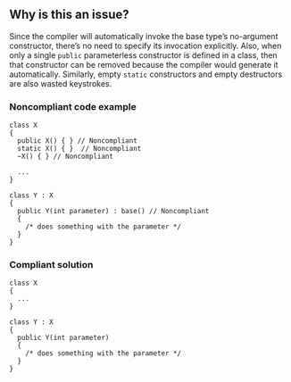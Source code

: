 ## Why is this an issue?

Since the compiler will automatically invoke the base type’s no-argument constructor, there’s no need to specify its invocation explicitly. Also,
when only a single `public` parameterless constructor is defined in a class, then that constructor can be removed because the compiler
would generate it automatically. Similarly, empty `static` constructors and empty destructors are also wasted keystrokes.

### Noncompliant code example

    class X
    {
      public X() { } // Noncompliant
      static X() { }  // Noncompliant
      ~X() { } // Noncompliant
    
      ...
    }
    
    class Y : X
    {
      public Y(int parameter) : base() // Noncompliant
      {
        /* does something with the parameter */
      }
    }

### Compliant solution

    class X
    {
      ...
    }
    
    class Y : X
    {
      public Y(int parameter)
      {
        /* does something with the parameter */
      }
    }
